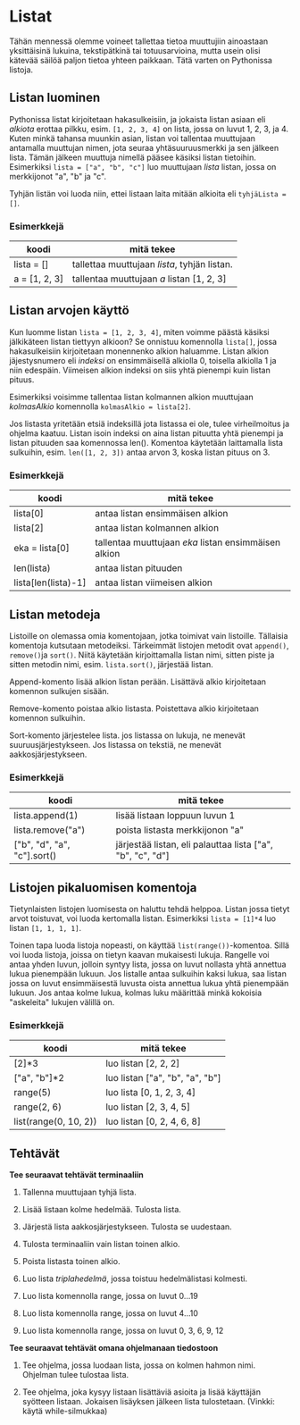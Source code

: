# Listat

Tähän mennessä olemme voineet tallettaa tietoa muuttujiin ainoastaan yksittäisinä lukuina, tekstipätkinä tai totuusarvioina, mutta usein olisi kätevää säilöä paljon tietoa yhteen paikkaan. Tätä varten on Pythonissa listoja.

## Listan luominen

Pythonissa listat kirjoitetaan hakasulkeisiin, ja jokaista listan asiaan eli _alkiota_ erottaa pilkku, esim. `[1, 2, 3, 4]` on lista, jossa on luvut 1, 2, 3, ja 4. Kuten minkä tahansa muunkin asian, listan voi tallentaa muuttujaan antamalla muuttujan nimen, jota seuraa yhtäsuuruusmerkki ja sen jälkeen lista. Tämän jälkeen muuttuja nimellä pääsee käsiksi listan tietoihin. Esimerkiksi `lista = ["a", "b", "c"]` luo muuttujaan _lista_ listan, jossa on merkkijonot "a", "b" ja "c".

Tyhjän listän voi luoda niin, ettei listaan laita mitään alkioita eli `tyhjäLista = []`.

### Esimerkkejä

| koodi | mitä tekee |
| ----- | ---------- |
|lista = []| tallettaa muuttujaan _lista_, tyhjän listan.|
|a = [1, 2, 3]| tallentaa muuttujaan _a_ listan [1, 2, 3]|


## Listan arvojen käyttö

Kun luomme listan `lista = [1, 2, 3, 4]`, miten voimme päästä käsiksi jälkikäteen listan tiettyyn alkioon? Se onnistuu komennolla `lista[]`, jossa hakasulkeisiin kirjoitetaan monennenko alkion haluamme. Listan alkion jäjestysnumero eli _indeksi_ on ensimmäisellä alkiolla 0, toisella alkiolla 1 ja niin edespäin. Viimeisen alkion indeksi on siis yhtä pienempi kuin listan pituus.

Esimerkiksi voisimme tallentaa listan kolmannen alkion muuttujaan _kolmasAlkio_ komennolla `kolmasAlkio = lista[2]`.

Jos listasta yritetään etsiä indeksillä jota listassa ei ole, tulee virheilmoitus ja ohjelma kaatuu. Listan isoin indeksi on aina listan pituutta yhtä pienempi ja listan pituuden saa komennossa len(). Komentoa käytetään laittamalla lista sulkuihin, esim. `len([1, 2, 3])` antaa arvon 3, koska listan pituus on 3.

### Esimerkkejä

| koodi | mitä tekee |
| ----- | ---------- |
|lista[0]| antaa listan ensimmäisen alkion|
|lista[2]| antaa listan kolmannen alkion|
|eka = lista[0]| tallentaa muuttujaan _eka_ listan ensimmäisen alkion|
|len(lista)| antaa listan pituuden|
| lista[len(lista)-1] | antaa listan viimeisen alkion|

## Listan metodeja

Listoille on olemassa omia komentojaan, jotka toimivat vain listoille. Tällaisia komentoja kutsutaan metodeiksi. Tärkeimmät listojen metodit ovat `append()`, `remove()`ja `sort()`. Niitä käytetään kirjoittamalla listan nimi, sitten piste ja sitten metodin nimi, esim. `lista.sort()`, järjestää listan.

Append-komento lisää alkion listan perään. Lisättävä alkio kirjoitetaan komennon sulkujen sisään.

Remove-komento poistaa alkio listasta. Poistettava alkio kirjoitetaan komennon sulkuihin.

Sort-komento järjestelee lista. jos listassa on lukuja, ne menevät suuruusjärjestykseen. Jos listassa on tekstiä, ne menevät aakkosjärjestykseen.

### Esimerkkejä

| koodi | mitä tekee |
| ----- | ---------- |
|lista.append(1)| lisää listaan loppuun luvun 1|
|lista.remove("a")| poista listasta merkkijonon "a"|
|["b", "d", "a", "c"].sort() | järjestää listan, eli palauttaa lista ["a", "b", "c", "d"]|

## Listojen pikaluomisen komentoja

Tietynlaisten listojen luomisesta on haluttu tehdä helppoa. Listan jossa tietyt arvot toistuvat, voi luoda kertomalla listan. Esimerkiksi `lista = [1]*4` luo listan `[1, 1, 1, 1]`.

Toinen tapa luoda listoja nopeasti, on käyttää `list(range())`-komentoa. Sillä voi luoda listoja, joissa on tietyn kaavan mukaisesti lukuja. Rangelle voi antaa yhden luvun, jolloin syntyy lista, jossa on luvut nollasta yhtä annettua lukua pienempään lukuun. Jos listalle antaa sulkuihin kaksi lukua, saa listan jossa on luvut ensimmäisestä luvusta oista annettua lukua yhtä pienempään lukuun. Jos antaa kolme lukua, kolmas luku määrittää minkä kokoisia "askeleita" lukujen välillä on.

### Esimerkkejä

| koodi | mitä tekee |
| ----- | ---------- |
|[2]*3| luo listan [2, 2, 2]|
|["a", "b"]*2 | luo listan ["a", "b", "a", "b"]|
| range(5) | luo lista [0, 1, 2, 3, 4]|
| range(2, 6)| luo listan [2, 3, 4, 5]
|list(range(0, 10, 2)) | luo listan [0, 2, 4, 6, 8] |

## Tehtävät

**Tee seuraavat tehtävät terminaaliin**

1. Tallenna muuttujaan tyhjä lista.

1. Lisää listaan kolme hedelmää. Tulosta lista.

1. Järjestä lista aakkosjärjestykseen. Tulosta se uudestaan.

1. Tulosta terminaaliin vain listan toinen alkio.

1. Poista listasta toinen alkio.

1. Luo lista _triplahedelmä_, jossa toistuu hedelmälistasi kolmesti.

1. Luo lista komennolla range, jossa on luvut 0...19

1. Luo lista komennolla range, jossa on luvut 4...10

1. Luo lista komennolla range, jossa on luvut 0, 3, 6, 9, 12

**Tee seuraavat tehtävät omana ohjelmanaan tiedostoon**

1. Tee ohjelma, jossa luodaan lista, jossa on kolmen hahmon nimi. Ohjelman tulee tulostaa lista.

1. Tee ohjelma, joka kysyy listaan lisättäviä asioita ja lisää käyttäjän syötteen listaan. Jokaisen lisäyksen jälkeen lista tulostetaan. (Vinkki: käytä while-silmukkaa)

